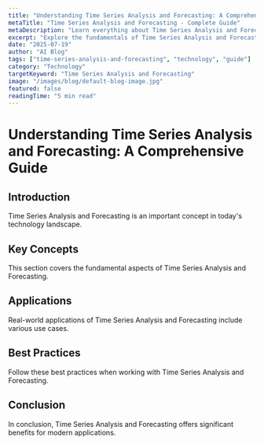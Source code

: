 ```yaml
---
title: "Understanding Time Series Analysis and Forecasting: A Comprehensive Guide"
metaTitle: "Time Series Analysis and Forecasting - Complete Guide"
metaDescription: "Learn everything about Time Series Analysis and Forecasting. Complete guide with examples and best practices."
excerpt: "Explore the fundamentals of Time Series Analysis and Forecasting in this comprehensive guide."
date: "2025-07-19"
author: "AI Blog"
tags: ["time-series-analysis-and-forecasting", "technology", "guide"]
category: "Technology"
targetKeyword: "Time Series Analysis and Forecasting"
image: "/images/blog/default-blog-image.jpg"
featured: false
readingTime: "5 min read"
---
```


# Understanding Time Series Analysis and Forecasting: A Comprehensive Guide

## Introduction

Time Series Analysis and Forecasting is an important concept in today's technology landscape.

## Key Concepts

This section covers the fundamental aspects of Time Series Analysis and Forecasting.

## Applications

Real-world applications of Time Series Analysis and Forecasting include various use cases.

## Best Practices

Follow these best practices when working with Time Series Analysis and Forecasting.

## Conclusion

In conclusion, Time Series Analysis and Forecasting offers significant benefits for modern applications.
